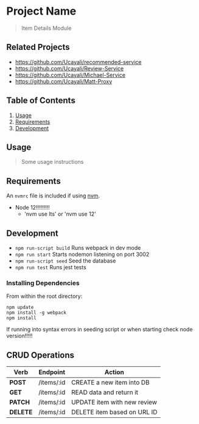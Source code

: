 # Project Name

> Item Details Module

## Related Projects

  - https://github.com/Ucayali/recommended-service
  - https://github.com/Ucayali/Review-Service
  - https://github.com/Ucayali/Michael-Service
  - https://github.com/Ucayali/Matt-Proxy

## Table of Contents

1. [Usage](#Usage)
1. [Requirements](#requirements)
1. [Development](#development)

## Usage

> Some usage instructions

## Requirements

An `nvmrc` file is included if using [nvm](https://github.com/creationix/nvm).

- Node 12!!!!!!!!!
  - 'nvm use lts' or 'nvm use 12'


## Development

- `npm run-script build` Runs webpack in dev mode
- `npm run start` Starts nodemon listening on port 3002
- `npm run-script seed` Seed the database
- `npm run test` Runs jest tests

### Installing Dependencies

From within the root directory:

```
npm update
npm install -g webpack
npm install
```

If running into syntax errors in seeding script or when starting check node version!!!!!

## CRUD Operations

|   Verb    |        Endpoint       |            Action            |
|-----------| --------------------- | ---------------------------- |
| **POST**  |       /items/:id      |  CREATE a new item into DB   |
| **GET**   |       /items/:id      |  READ data and return it     |
| **PATCH** |       /items/:id      |  UPDATE item with new review |
| **DELETE**|       /items/:id      |  DELETE item based on URL ID |
